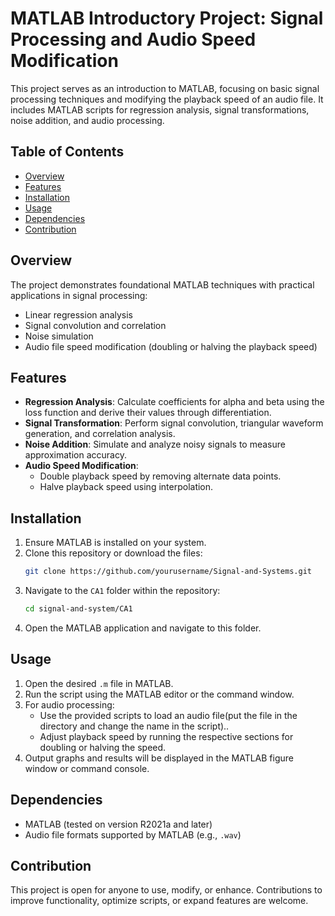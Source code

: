 
# MATLAB Introductory Project: Signal Processing and Audio Speed Modification

This project serves as an introduction to MATLAB, focusing on basic signal processing techniques and modifying the playback speed of an audio file. It includes MATLAB scripts for regression analysis, signal transformations, noise addition, and audio processing.

## Table of Contents
- [Overview](#overview)
- [Features](#features)
- [Installation](#installation)
- [Usage](#usage)
- [Dependencies](#dependencies)
- [Contribution](#contribution)

## Overview
The project demonstrates foundational MATLAB techniques with practical applications in signal processing:
- Linear regression analysis
- Signal convolution and correlation
- Noise simulation
- Audio file speed modification (doubling or halving the playback speed)

## Features
- **Regression Analysis**: Calculate coefficients for alpha and beta using the loss function and derive their values through differentiation.
- **Signal Transformation**: Perform signal convolution, triangular waveform generation, and correlation analysis.
- **Noise Addition**: Simulate and analyze noisy signals to measure approximation accuracy.
- **Audio Speed Modification**: 
  - Double playback speed by removing alternate data points.
  - Halve playback speed using interpolation.

## Installation
1. Ensure MATLAB is installed on your system.
2. Clone this repository or download the files:
   ```bash
   git clone https://github.com/yourusername/Signal-and-Systems.git
   ```
3. Navigate to the `CA1` folder within the repository:
   ```bash
   cd signal-and-system/CA1
   ```
4. Open the MATLAB application and navigate to this folder.

## Usage
1. Open the desired `.m` file in MATLAB.
2. Run the script using the MATLAB editor or the command window.
3. For audio processing:
   - Use the provided scripts to load an audio file(put the file in the directory and change the name in the script)..
   - Adjust playback speed by running the respective sections for doubling or halving the speed.
4. Output graphs and results will be displayed in the MATLAB figure window or command console.

## Dependencies
- MATLAB (tested on version R2021a and later)
- Audio file formats supported by MATLAB (e.g., `.wav`)

## Contribution
This project is open for anyone to use, modify, or enhance. Contributions to improve functionality, optimize scripts, or expand features are welcome.
